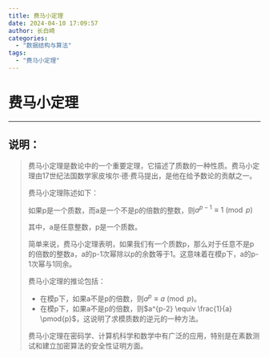 ```yaml
---
title: 费马小定理
date: 2024-04-10 17:09:57
author: 长白崎
categories:
  - "数据结构与算法"
tags:
  - "费马小定理"
---
```


# 费马小定理

---

## 说明：

> 费马小定理是数论中的一个重要定理，它描述了质数的一种性质。费马小定理由17世纪法国数学家皮埃尔·德·费马提出，是他在给予数论的贡献之一。
>
> 费马小定理陈述如下：
>
> 如果p是一个质数，而a是一个不是p的倍数的整数，则$a^{p-1} \equiv 1 \pmod{p}$
>
> 其中，a是任意整数，p是一个质数。
>
> 简单来说，费马小定理表明，如果我们有一个质数p，那么对于任意不是p的倍数的整数a，a的p-1次幂除以p的余数等于1。这意味着在模p下，a的p-1次幂与1同余。
>
> 费马小定理的推论包括：
> - 在模p下，如果a不是p的倍数，则$a^p \equiv a \pmod{p}$。
> - 在模p下，如果a不是p的倍数，则$a^{p-2} \equiv \frac{1}{a} \pmod{p}$，这说明了求模质数的逆元的一种方法。
>
> 费马小定理在密码学、计算机科学和数学中有广泛的应用，特别是在素数测试和建立加密算法的安全性证明方面。

